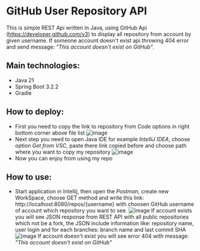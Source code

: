 # GitHub User Repository API
This is simple REST Api written in Java, using GitHub Api (https://developer.github.com/v3) to display all repository from account by given username. If someone account doesn't exist api throwing 404 error and send message: _"This account doesn't exist on GitHub"_.

## Main technologies:
 * Java 21
 * Spring Boot 3.2.2
 * Gradle

## How to deploy:
  * First you need to copy the link to repository from _Code_ options in right bottom corner above file list
    ![image](https://github.com/maciejsachajdak/githubUserReposApi/assets/119767371/c01e27e8-bcae-4b25-964b-0845ebda1f33)
  * Next step you need to open Java IDE for example _IntelliJ IDEA_, choose  option _Get from VSC_, paste there link copied before and choose path where you want to copy my repository
    ![image](https://github.com/maciejsachajdak/githubUserReposApi/assets/119767371/15df4534-aaea-4460-aa9e-16e6cc9490e4)
  * Now you can enjoy from using my repo

## How to use:
  * Start application in Intellij, then open the _Postman_, create new WorkSpace, choose GET method and write this link: http://localhost:8080/repos/{username} with choosen GitHub username of account which repository you want to see.
    ![image](https://github.com/maciejsachajdak/ASP.NET-Project/assets/119767371/9bcf55aa-b067-443e-ae9f-99b2c9388520)
  If account exists you will see JSON response from REST API with all public repositories which not be a fork, the JSON include information like: repository name, user login and for each branches: branch name and last commit SHA
    ![image](https://github.com/maciejsachajdak/ASP.NET-Project/assets/119767371/1360a851-45ec-49d2-81a4-495f11fe0297)
  If account doesn't exist you will see error 404 with message: _"This account doesn't exist on GitHub"_
